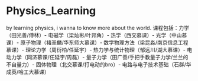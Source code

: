 # Physics_Learning
by learning physics, i wanna to know more about the world. 课程包括：力学（田光善/傅林）- 电磁学（梁灿彬/叶邦角）- 热学（西交慕课）- 光学（中山慕课）- 原子物理（褚圣麟/华东师大慕课）- 数学物理方法（梁昆淼/南京信息工程慕课）-  理论力学（周衍柏/任延宇）- 热力学与统计物理（邹远川/湖大慕课）- 电动力学（同济慕课/任延宇/周磊）- 量子力学（田广善/手把手教量子力学/兰兰的不自量力）- 固体物理（北交慕课/打电动的bro）- 电路与电子技术基础（石群/华成英/哈工大慕课）
